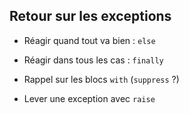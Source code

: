 ## Retour sur les exceptions

* Réagir quand tout va bien : `else`
* Réagir dans tous les cas : `finally`
* Rappel sur les blocs `with` (`suppress` ?)

* Lever une exception avec `raise`
